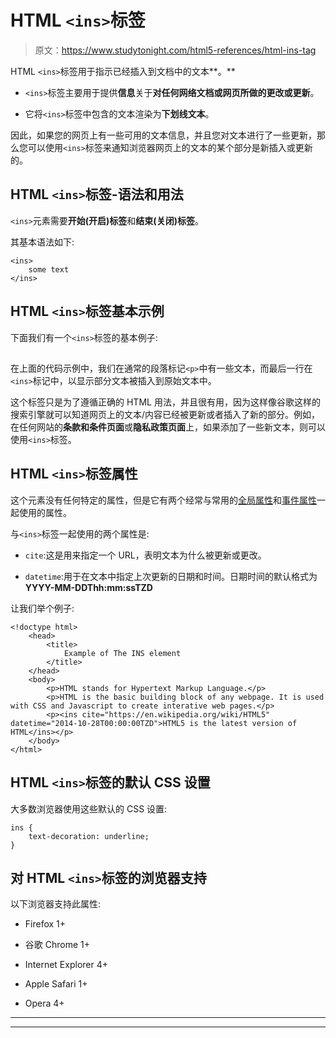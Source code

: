 # HTML `<ins>`标签

> 原文：<https://www.studytonight.com/html5-references/html-ins-tag>

HTML `<ins>`标签用于指示已经插入到文档中的文本**。**

*   `<ins>`标签主要用于提供**信息**关于**对任何网络文档或网页所做的更改或更新**。

*   它将`<ins>`标签中包含的文本渲染为**下划线文本**。

因此，如果您的网页上有一些可用的文本信息，并且您对文本进行了一些更新，那么您可以使用`<ins>`标签来通知浏览器网页上的文本的某个部分是新插入或更新的。

## HTML `<ins>`标签-语法和用法

`<ins>`元素需要**开始(开启)标签**和**结束(关闭)标签**。

其基本语法如下:

```
<ins>
    some text
</ins>
```

## HTML `<ins>`标签基本示例

下面我们有一个`<ins>`标签的基本例子:

## 

在上面的代码示例中，我们在通常的段落标记`<p>`中有一些文本，而最后一行在`<ins>`标记中，以显示部分文本被插入到原始文本中。

这个标签只是为了遵循正确的 HTML 用法，并且很有用，因为这样像谷歌这样的搜索引擎就可以知道网页上的文本/内容已经被更新或者插入了新的部分。例如，在任何网站的**条款和条件页面**或**隐私政策页面**上，如果添加了一些新文本，则可以使用`<ins>`标签。

## HTML `<ins>`标签属性

这个元素没有任何特定的属性，但是它有两个经常与常用的[全局属性](https://www.studytonight.com/html5-references/html-global-attributes)和[事件属性](https://www.studytonight.com/html5-references/html-event-attributes)一起使用的属性。

与`<ins>`标签一起使用的两个属性是:

*   `cite`:这是用来指定一个 URL，表明文本为什么被更新或更改。

*   `datetime`:用于在文本中指定上次更新的日期和时间。日期时间的默认格式为 **YYYY-MM-DDThh:mm:ssTZD**

让我们举个例子:

```
<!doctype html>
    <head>
        <title>
            Example of The INS element
        </title>
    </head>
    <body>
        <p>HTML stands for Hypertext Markup Language.</p>
        <p>HTML is the basic building block of any webpage. It is used with CSS and Javascript to create interative web pages.</p>
        <p><ins cite="https://en.wikipedia.org/wiki/HTML5" datetime="2014-10-28T00:00:00TZD">HTML5 is the latest version of HTML</ins></p>
    </body>
</html>
```

## HTML `<ins>`标签的默认 CSS 设置

大多数浏览器使用这些默认的 CSS 设置:

```
ins {
    text-decoration: underline;
}
```

## 对 HTML `<ins>`标签的浏览器支持

以下浏览器支持此属性:

*   Firefox 1+

*   谷歌 Chrome 1+

*   Internet Explorer 4+

*   Apple Safari 1+

*   Opera 4+

* * *

* * *